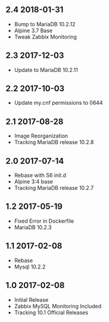 ## 2.4 2018-01-31 <dave at tiredofit dot ca>

* Bump to MariaDB 10.2.12 
* Alpine 3.7 Base 
* Tweak Zabbix Monitoring

## 2.3 2017-12-03 <dave at tiredofit dot ca>

* Update to MariaDB 10.2.11

## 2.2 2017-10-03 <dave at tiredofit dot ca>

* Update my.cnf permissions to 0644

## 2.1 2017-08-28 <dave at tiredofit dot ca>

* Image Reorganization
* Tracking MariaDB release 10.2.8

## 2.0 2017-07-14 <dave at tiredofit dot ca>

* Rebase with S6 init.d
* Alpine 3:4 base
* Tracking MariaDB release 10.2.7 

## 1.2 2017-05-19 <dave at tiredofit dot ca>

* Fixed Error in Dockerfile
* MariaDB 10.2.3

## 1.1 2017-02-08 <dave at tiredofit dot ca>

* Rebase
* Mysql 10.2.2

## 1.0 2017-02-08 <dave at tiredofit dot ca>

* Initial Release
* Zabbix MySQL Monitoring Included
* Tracking 10.1 Official Releases
